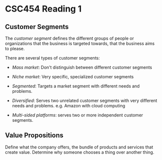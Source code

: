 CSC454 Reading 1
==================

Customer Segments
------------------

The *customer segment* defines the different groups of people or
organizations that the business is targeted towards, that the 
business aims to please.

There are several types of customer segments:

- *Mass market*: Don't distinguish between different customer segments

- *Niche market*: Very specific, specialized customer segments

- *Segmented*: Targets a market segment with different needs and problems.

- *Diversified*: Serves two unrelated customer segments with very different needs
and problems. e.g. Amazon with cloud computing

- *Multi-sided platforms*: serves two or more independent customer segments.

Value Propositions
------------------

Define what the company offers, the bundle of products and services that create
value. Determine why someone chooses a thing over another thing.